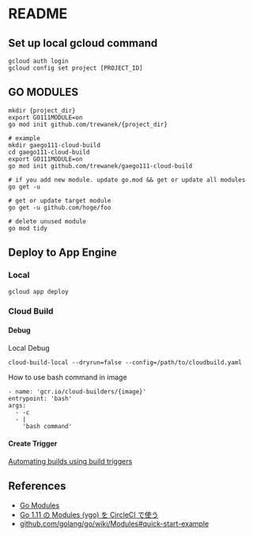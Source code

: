 # README

## Set up local gcloud command

```
gcloud auth login
gcloud config set project [PROJECT_ID]
```

## GO MODULES

```
mkdir {project_dir}
export GO111MODULE=on
go mod init github.com/trewanek/{project_dir}

# example
mkdir gaego111-cloud-build
cd gaego111-cloud-build
export GO111MODULE=on
go mod init github.com/trewanek/gaego111-cloud-build
```

```
# if you add new module. update go.mod && get or update all modules
go get -u

# get or update target module
go get -u github.com/hoge/foo

# delete unused module
go mod tidy
```

## Deploy to App Engine

### Local

```
gcloud app deploy
```

### Cloud Build

#### Debug

Local Debug

```
cloud-build-local --dryrun=false --config=/path/to/cloudbuild.yaml
```

How to use bash command in image

```
- name: 'gcr.io/cloud-builders/{image}'
entrypoint: 'bash'
args:
  - -c
  - |
    'bash command'
```

#### Create Trigger

[Automating builds using build triggers](https://cloud.google.com/cloud-build/docs/running-builds/automate-builds?hl=en)

## References

- [Go Modules](https://qiita.com/propella/items/e49bccc88f3cc2407745)
- [Go 1.11 の Modules (vgo) を CircleCI で使う](https://blog.tsub.me/post/go111-modules-in-circleci/)
- [github.com/golang/go/wiki/Modules#quick-start-example](https://github.com/golang/go/wiki/Modules#quick-start-example)



